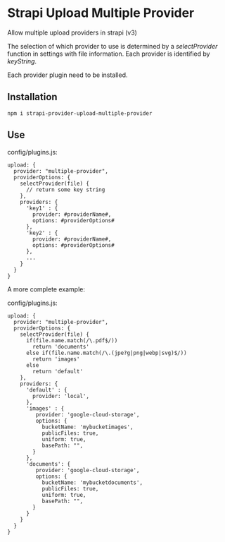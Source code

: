 # Strapi Upload Multiple Provider

Allow multiple upload providers in strapi (v3)

The selection of which provider to use is determined by a *selectProvider* function in settings with file information. Each provider is identified by *keyString*.

Each provider plugin need to be installed.

## Installation

`npm i strapi-provider-upload-multiple-provider`

## Use

config/plugins.js:
```
upload: {
  provider: "multiple-provider",
  providerOptions: {
    selectProvider(file) {
      // return some key string
    },
    providers: {
      'key1' : {
        provider: #providerName#,
        options: #providerOptions#
      },
      'key2' : {
        provider: #providerName#,
        options: #providerOptions#
      },
      ...
    }  
  }  
}
```


A more complete example:

config/plugins.js:
```
upload: {
  provider: "multiple-provider",
  providerOptions: {
    selectProvider(file) {
      if(file.name.match(/\.pdf$/))
        return 'documents'
      else if(file.name.match(/\.(jpe?g|png|webp|svg)$/))
        return 'images'
      else
        return 'default'
    },
    providers: {
      'default' : {
        provider: 'local',
      },
      'images' : {
         provider: 'google-cloud-storage',
         options: { 
           bucketName: 'mybucketimages',
           publicFiles: true,
           uniform: true,
           basePath: "",
        }
      },
      'documents': {
         provider: 'google-cloud-storage',
         options: {    
           bucketName: 'mybucketdocuments',
           publicFiles: true,
           uniform: true,
           basePath: "",
        }
      }
    }  
  }  
}
```

